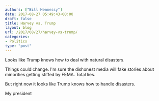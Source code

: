 ```yaml
---
authors: ["Bill Hennessy"]
date: 2017-08-27 05:49:43+00:00
draft: false
title: Harvey vs. Trump
layout: blog
url: /2017/08/27/harvey-vs-trump/
categories:
- Politics
type: "post"
---
```


Looks like Trump knows how to deal with natural disasters.

Things could change. I'm sure the dishonest media will fake stories about minorities getting stiffed by FEMA. Total lies.

But right now it looks like Trump knows how to handle disasters.

My president
